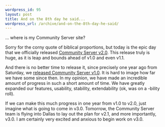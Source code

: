 ```yaml
--- 
wordpress_id: 95
layout: post
title: And on the 8th day he said...
wordpress_url: /archive/and-on-the-8th-day-he-said/
---
```


<p>... where is my Community Server site?</p>

<p>Sorry for the corny quote of biblical proportions, but today is the epic day that we officially released <a href="http://communityserver.org/forums/thread/516103.aspx">Community Server v2.0</a>.  This release truly is huge, as it is leap and bounds ahead of v1.0 and even v1.1.</p>

<p>And there is no better time to release it, since precisely one year ago from Saturday, we <a href="http://communityserver.org/forums/thread/473043.aspx">released Community Server v1.0</a>.  It is hard to image how far we have some since then.  In my opinion, we have made an incredible amount of progress in such a short amount of time.  We have greatly expanded our features, usability, stability, extendability (ok, was on a -bility roll).</p>

<p>If we can make this much progress in one year from v1.0 to v2.0, just imagine what is going to come in v3.0.  Tomorrow, the Community Server team is flying into Dallas to lay out the plan for v2.1, and more importantly, v3.0.  I am certainly very excited and anxious to begin work on v3.0.</p>
         
